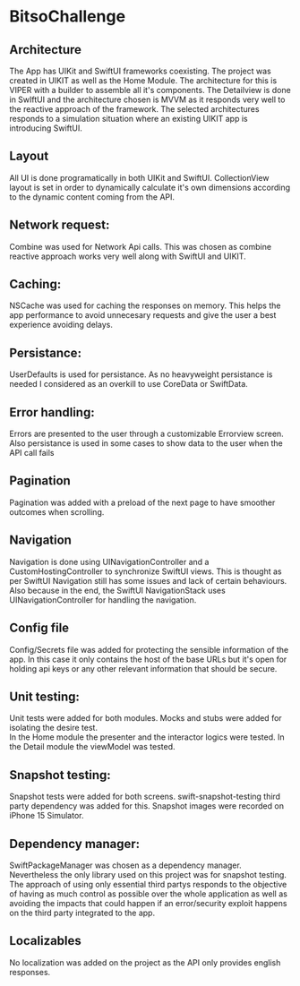 # BitsoChallenge

## Architecture
The App has UIKit and SwiftUI frameworks coexisting.
The project was created in UIKIT as well as the Home Module. The architecture for this is VIPER with a builder to assemble all it's components.
The Detailview is done in SwIftUI and the architecture chosen is MVVM as it responds very well to the reactive approach of the framework.
The selected architectures responds to a simulation situation where an existing UIKIT app is introducing SwiftUI.

## Layout
All UI is done programatically in both UIKit and SwiftUI. CollectionView layout is set in order to dynamically calculate it's own dimensions according to the dynamic content coming from the API. 

## Network request:
Combine was used for Network Api calls. This was chosen as combine reactive approach works very well along with SwiftUI and UIKIT.

## Caching:
NSCache was used for caching the responses on memory. This helps the app performance to avoid unnecesary requests and give the user a best experience avoiding delays.
 

## Persistance:
UserDefaults is used for persistance. As no heavyweight persistance is needed I considered as an overkill to use CoreData or SwiftData.

## Error handling:
Errors are presented to the user through a customizable Errorview screen. Also persistance is used in some cases to show data to the user when the API call fails

## Pagination
Pagination was added with a preload of the next page to have smoother outcomes when scrolling.  

## Navigation
Navigation is done using UINavigationController and a CustomHostingController to synchronize SwiftUI views.
This is thought as per SwiftUI Navigation still has some issues and lack of certain behaviours. Also because in the end, the SwiftUI NavigationStack uses UINavigationController for handling the navigation.

## Config file
Config/Secrets file was added for protecting the sensible information of the app. In this case it only contains the host of the base URLs but it's open for holding api keys or any other relevant information that should be secure.

## Unit testing:
Unit tests were added for both modules. Mocks and stubs were added for isolating the desire test.  
In the Home module the presenter and the interactor logics were tested. 
In the Detail module the viewModel was tested.

## Snapshot testing:
Snapshot tests were added for both screens. swift-snapshot-testing third party dependency was added for this. Snapshot images were recorded on iPhone 15 Simulator. 

## Dependency manager:
SwiftPackageManager was chosen as a dependency manager. Nevertheless the only library used on this project was for snapshot testing. 
The approach of using only essential third partys responds to the objective of having as much control as possible over the whole application as well as avoiding the impacts that could happen if an error/security exploit happens on the third party integrated to the app. 

## Localizables
No localization was added on the project as the API only provides english responses.
